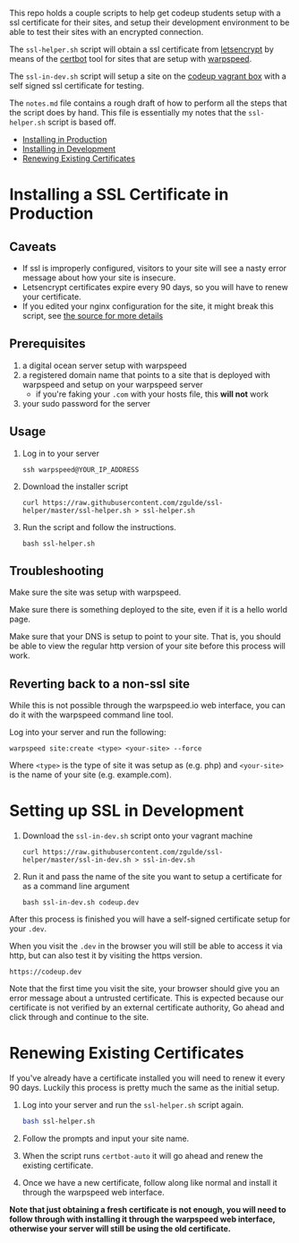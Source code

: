 This repo holds a couple scripts to help get codeup students setup with a ssl
certificate for their sites, and setup their development environment to be able
to test their sites with an encrypted connection.

The `ssl-helper.sh` script will obtain a ssl certificate from
[letsencrypt](https://letsencrypt.org/) by means of the
[certbot](https://certbot.eff.org/) tool for sites that are setup with
[warpspeed](https://warpspeed.io/).

The `ssl-in-dev.sh` script will setup a site on the [codeup vagrant
box](https://github.com/gocodeup/Codeup-Vagrant-Setup) with a self signed ssl
certificate for testing.

The `notes.md` file contains a rough draft of how to perform all the steps
that the script does by hand. This file is essentially my notes that the
`ssl-helper.sh` script is based off.

- [Installing in Production](#installing-a-ssl-certificate-in-production)
- [Installing in Development](#setting-up-ssl-in-development)
- [Renewing Existing Certificates](#renewing-existing-certificates)

# Installing a SSL Certificate in Production

## Caveats

- If ssl is improperly configured, visitors to your site will see a nasty error
  message about how your site is insecure.
- Letsencrypt certificates expire every 90 days, so you will have to renew your
  certificate.
- If you edited your nginx configuration for the site, it might break this
  script, see [the source for more details](https://github.com/zgulde/ssl-helper/blob/master/ssl-helper.sh#L40)

## Prerequisites 

1. a digital ocean server setup with warpspeed
2. a registered domain name that points to a site that is deployed with
   warpspeed and setup on your warpspeed server
   - if you're faking your `.com` with your hosts file, this **will not** work
3. your sudo password for the server

## Usage

1. Log in to your server

    ```
    ssh warpspeed@YOUR_IP_ADDRESS
    ```

2. Download the installer script

    ```
    curl https://raw.githubusercontent.com/zgulde/ssl-helper/master/ssl-helper.sh > ssl-helper.sh
    ```

3. Run the script and follow the instructions.

    ```
    bash ssl-helper.sh
    ```

## Troubleshooting

Make sure the site was setup with warpspeed.

Make sure there is something deployed to the site, even if it is a hello world
page.

Make sure that your DNS is setup to point to your site. That is, you should be
able to view the regular http version of your site before this process will
work.

## Reverting back to a non-ssl site

While this is not possible through the warpspeed.io web interface, you can do it
with the warpspeed command line tool.

Log into your server and run the following:

```
warpspeed site:create <type> <your-site> --force
```

Where `<type>` is the type of site it was setup as (e.g. php) and `<your-site>`
is the name of your site (e.g. example.com). 

# Setting up SSL in Development

1. Download the `ssl-in-dev.sh` script onto your vagrant machine

    ```
    curl https://raw.githubusercontent.com/zgulde/ssl-helper/master/ssl-in-dev.sh > ssl-in-dev.sh
    ```

2. Run it and pass the name of the site you want to setup a certificate for as a
   command line argument

    ```
    bash ssl-in-dev.sh codeup.dev
    ```

After this process is finished you will have a self-signed certificate setup for
your `.dev`.

When you visit the `.dev` in the browser you will still be able to access it via
http, but can also test it by visiting the https version.

```
https://codeup.dev
```

Note that the first time you visit the site, your browser should give you an
error message about a untrusted certificate. This is expected because our
certificate is not verified by an external certificate authority, Go ahead and
click through and continue to the site.

# Renewing Existing Certificates

If you've already have a certificate installed you will need to renew it every
90 days. Luckily this process is pretty much the same as the initial setup.

1. Log into your server and run the `ssl-helper.sh` script again.

    ```bash
    bash ssl-helper.sh
    ```

1. Follow the prompts and input your site name.

1. When the script runs `certbot-auto` it will go ahead and renew the existing
   certificate.

1. Once we have a new certificate, follow along like normal and install it
   through the warpspeed web interface.

**Note that just obtaining a fresh certificate is not enough, you will need to
follow through with installing it through the warpspeed web interface, otherwise
your server will still be using the old certificate.**
